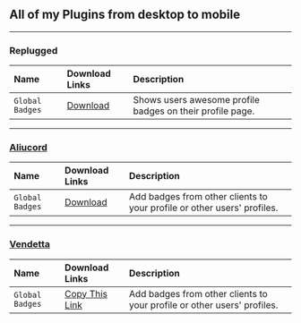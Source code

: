 ## All of my Plugins from desktop to mobile

-------


### Replugged
| Name              | Download Links     | Description                |
| :--------         | :------- | :------------------------- |
| `Global Badges`   | [Download](https://github.com/WolfPlugs/GlobalBadges) |Shows users awesome profile badges on their profile page. |


----------------------------

### [Aliucord](https://github.com/WolfPlugs/aliucordrn-plugins)
| Name              | Download Links     | Description                       |
| :--------         | :------- | :-------------------------------- |
| `Global Badges`   | [Download](https://github.com/WolfPlugs/aliucordrn-plugins/raw/builds/GlobalBadges.zip) | Add badges from other clients to your profile or other users' profiles. |


---

### [Vendetta](https://plugins.obamabot.me/vendetta-plugins/)
| Name              | Download Links     | Description                       |
| :--------         | :------- | :-------------------------------- |
| `Global Badges`   | [Copy This Link](https://plugins.obamabot.me/vendetta-plugins/globalBadges/) | Add badges from other clients to your profile or other users' profiles. |